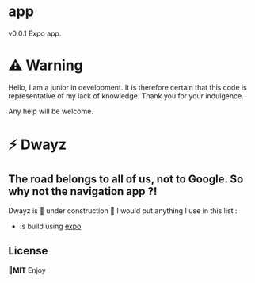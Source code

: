 # app
v0.0.1 Expo app.

# ⚠️ Warning

Hello, I am a junior in development. It is therefore certain that this code is representative of my lack of knowledge.
Thank you for your indulgence.

Any help will be welcome.


# ⚡ Dwayz
## The road belongs to all of us, not to Google. So why not the navigation app ?!

Dwayz is 🚧 under construction 🚧 
I would put anything I use in this list :
 - is build using [expo](https://expo.dev/)

## License
🏴**MIT**
Enjoy
